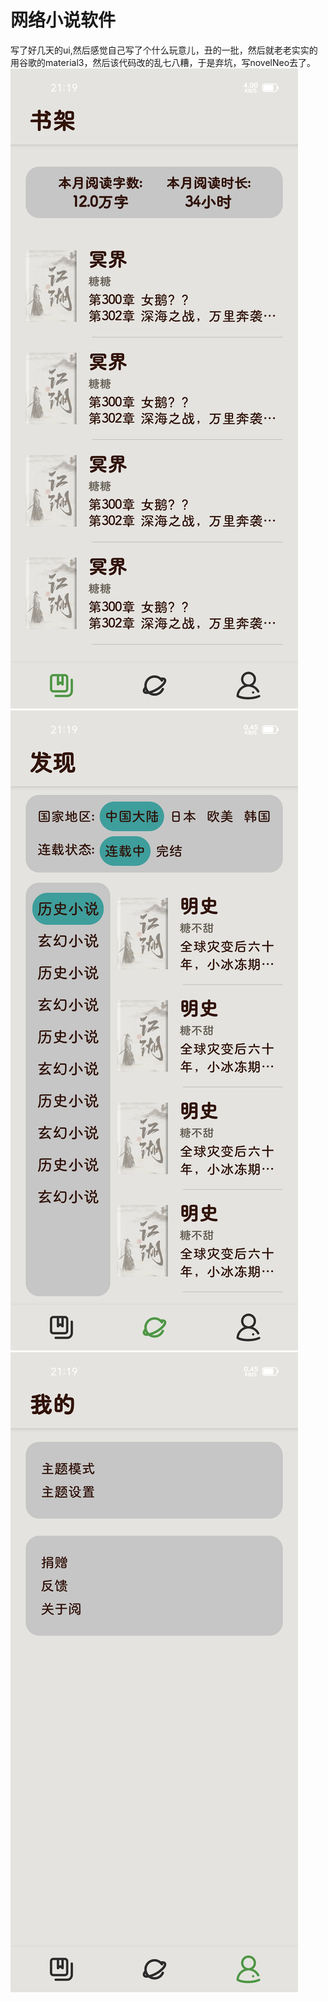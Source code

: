 # 网络小说软件
写了好几天的ui,然后感觉自己写了个什么玩意儿，丑的一批，然后就老老实实的用谷歌的material3，然后该代码改的乱七八糟，于是弃坑，写novelNeo去了。
![alt 1](./img/rui_tmp_Screenshot_2022-06-08-21-19-44-84.jpg)
![alt 2](./img/rui_tmp_Screenshot_2022-06-08-21-19-50-20.jpg)
![alt 3](./img/rui_tmp_Screenshot_2022-06-08-21-19-52-76.jpg)
